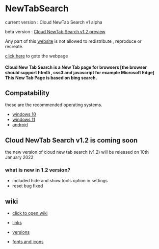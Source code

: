 # NewTabSearch

current version : Cloud NewTab Search v1 alpha 

beta version : <a href="https://github.com/CloudGlitch/NewTabSearch/releases/tag/v1.2-pre">Cloud NewTab Search v1.2 preview</a>

Any part of this <a href="https://CloudGlitch.github.io/NewTabSearch">website</a> is not allowed to redistribute , reproduce or recreate. 

<a href="https://cloudglitch.github.io/NewTabSearch">click here</a> to goto the webpage

#### Cloud New Tab Search is a New Tab page for browsers [the browser should support html5 , css3 and javascript for example Microsoft Edge] This New Tab Page is based on bing search.

## Compatability 

these are the recommended operating systems.
- <a href="https://www.microsoft.com/en-in/windows/get-windows-10">windows 10</a>
- <a href="https://www.microsoft.com/en-in/windows/get-windows-11">windows 11</a>
- <a href="https://www.android.com/">android</a>

## Cloud NewTab Search v1.2 is coming soon

the new version of cloud new tab search (v1.2) will be released on 10th January 2022

### what is new in 1.2 version?

 - included hide and show tools option in settings
 - reset bug fixed

## wiki
-  <a href="https://github.com/CloudGlitch/NewTabSearch/wiki">click to open wiki</a>
 
-  <a href="https://github.com/CloudGlitch/NewTabSearch/wiki#links">links</a>
 
-  <a href="https://github.com/CloudGlitch/NewTabSearch/wiki#versions">versions</a>
 
-  <a href="https://github.com/CloudGlitch/NewTabSearch/wiki#fonts-and-icons">fonts and icons</a>
